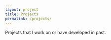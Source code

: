 ```yaml
---
layout: project
title: Projects
permalink: /projects/
---
```


Projects that I work on or have developed in past.
